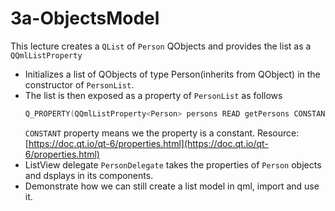 # 3a-ObjectsModel

This lecture creates a ```QList``` of ```Person``` QObjects and  provides the list as a  ```QQmlListProperty```


- Initializes a list of QObjects of type Person(inherits from QObject) in the constructor of ```PersonList```. 
- The list is then exposed as a property of ```PersonList``` as follows
  ```cpp
  Q_PROPERTY(QQmlListProperty<Person> persons READ getPersons CONSTANT)
  ```
  ```CONSTANT``` property means we the property is a constant. Resource:[https://doc.qt.io/qt-6/properties.html](https://doc.qt.io/qt-6/properties.html)
- ListView delegate ```PersonDelegate``` takes the properties of  ```Person``` objects and dsplays in its components. 
- Demonstrate how we can still create a list model in qml, import and use it. 


